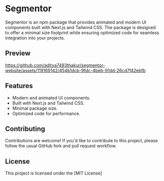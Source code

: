 # Segmentor

Segmentor is an npm package that provides animated and modern UI components built with Next.js and Tailwind CSS. The package is designed to offer a minimal size footprint while ensuring optimized code for seamless integration into your projects.

## Preview
https://github.com/aditya7483thakur/segmentor-website/assets/119169142/454b1dcb-9fdc-4beb-91dd-26cd7f42ebfb

## Features

- Modern and animated UI components.
- Built with Next.js and Tailwind CSS.
- Minimal package size.
- Optimized code for performance.

## Contributing

Contributions are welcome! If you'd like to contribute to this project, please follow the usual GitHub fork and pull request workflow.

## License

This project is licensed under the [MIT License]
